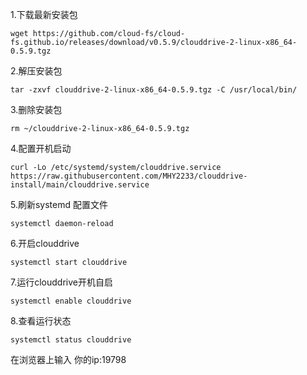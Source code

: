 1.下载最新安装包

    wget https://github.com/cloud-fs/cloud-fs.github.io/releases/download/v0.5.9/clouddrive-2-linux-x86_64-0.5.9.tgz
2.解压安装包

    tar -zxvf clouddrive-2-linux-x86_64-0.5.9.tgz -C /usr/local/bin/
3.删除安装包

    rm ~/clouddrive-2-linux-x86_64-0.5.9.tgz
4.配置开机启动
    
    curl -Lo /etc/systemd/system/clouddrive.service https://raw.githubusercontent.com/MHY2233/clouddrive-install/main/clouddrive.service
5.刷新systemd 配置文件

    systemctl daemon-reload
6.开启clouddrive

    systemctl start clouddrive
7.运行clouddrive开机自启

    systemctl enable clouddrive
8.查看运行状态

    systemctl status clouddrive
在浏览器上输入 你的ip:19798
